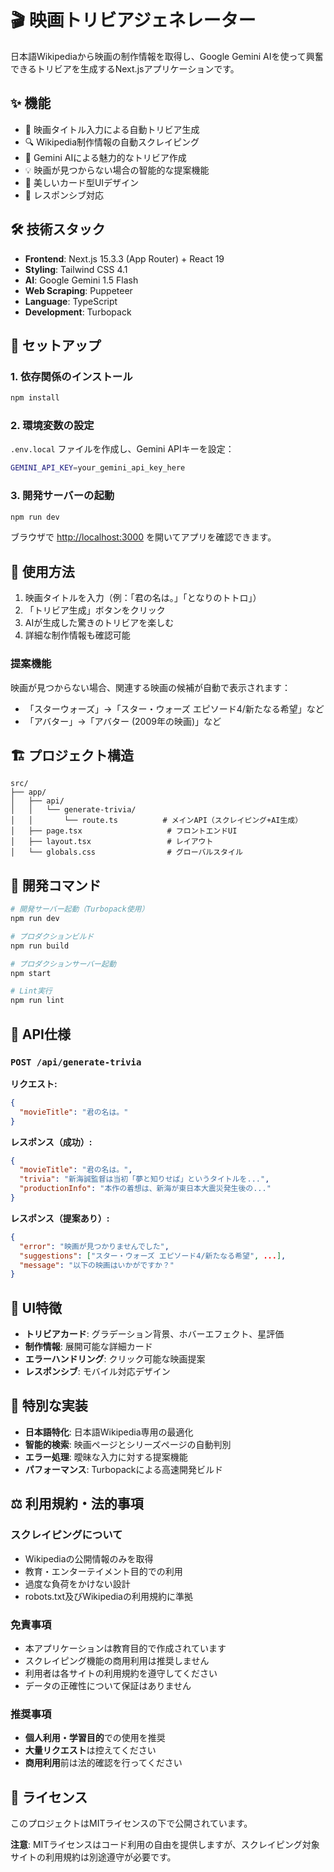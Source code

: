 # 🎬 映画トリビアジェネレーター

日本語Wikipediaから映画の制作情報を取得し、Google Gemini AIを使って興奮できるトリビアを生成するNext.jsアプリケーションです。

## ✨ 機能

- 📝 映画タイトル入力による自動トリビア生成
- 🔍 Wikipedia制作情報の自動スクレイピング
- 🤖 Gemini AIによる魅力的なトリビア作成
- 💡 映画が見つからない場合の智能的な提案機能
- 🎨 美しいカード型UIデザイン
- 📱 レスポンシブ対応

## 🛠️ 技術スタック

- **Frontend**: Next.js 15.3.3 (App Router) + React 19
- **Styling**: Tailwind CSS 4.1
- **AI**: Google Gemini 1.5 Flash
- **Web Scraping**: Puppeteer
- **Language**: TypeScript
- **Development**: Turbopack

## 🚀 セットアップ

### 1. 依存関係のインストール

```bash
npm install
```

### 2. 環境変数の設定

`.env.local` ファイルを作成し、Gemini APIキーを設定：

```bash
GEMINI_API_KEY=your_gemini_api_key_here
```

### 3. 開発サーバーの起動

```bash
npm run dev
```

ブラウザで [http://localhost:3000](http://localhost:3000) を開いてアプリを確認できます。

## 📝 使用方法

1. 映画タイトルを入力（例：「君の名は。」「となりのトトロ」）
2. 「トリビア生成」ボタンをクリック
3. AIが生成した驚きのトリビアを楽しむ
4. 詳細な制作情報も確認可能

### 提案機能

映画が見つからない場合、関連する映画の候補が自動で表示されます：
- 「スターウォーズ」→「スター・ウォーズ エピソード4/新たなる希望」など
- 「アバター」→「アバター (2009年の映画)」など

## 🏗️ プロジェクト構造

```
src/
├── app/
│   ├── api/
│   │   └── generate-trivia/
│   │       └── route.ts          # メインAPI（スクレイピング+AI生成）
│   ├── page.tsx                   # フロントエンドUI
│   ├── layout.tsx                 # レイアウト
│   └── globals.css                # グローバルスタイル
```

## 🔧 開発コマンド

```bash
# 開発サーバー起動（Turbopack使用）
npm run dev

# プロダクションビルド
npm run build

# プロダクションサーバー起動
npm start

# Lint実行
npm run lint
```

## 🎯 API仕様

### `POST /api/generate-trivia`

**リクエスト:**
```json
{
  "movieTitle": "君の名は。"
}
```

**レスポンス（成功）:**
```json
{
  "movieTitle": "君の名は。",
  "trivia": "新海誠監督は当初「夢と知りせば」というタイトルを...",
  "productionInfo": "本作の着想は、新海が東日本大震災発生後の..."
}
```

**レスポンス（提案あり）:**
```json
{
  "error": "映画が見つかりませんでした",
  "suggestions": ["スター・ウォーズ エピソード4/新たなる希望", ...],
  "message": "以下の映画はいかがですか？"
}
```

## 🎨 UI特徴

- **トリビアカード**: グラデーション背景、ホバーエフェクト、星評価
- **制作情報**: 展開可能な詳細カード
- **エラーハンドリング**: クリック可能な映画提案
- **レスポンシブ**: モバイル対応デザイン

## 🌟 特別な実装

- **日本語特化**: 日本語Wikipedia専用の最適化
- **智能的検索**: 映画ページとシリーズページの自動判別
- **エラー処理**: 曖昧な入力に対する提案機能
- **パフォーマンス**: Turbopackによる高速開発ビルド

## ⚖️ 利用規約・法的事項

### スクレイピングについて
- Wikipediaの公開情報のみを取得
- 教育・エンターテイメント目的での利用
- 過度な負荷をかけない設計
- robots.txt及びWikipediaの利用規約に準拠

### 免責事項
- 本アプリケーションは教育目的で作成されています
- スクレイピング機能の商用利用は推奨しません
- 利用者は各サイトの利用規約を遵守してください
- データの正確性について保証はありません

### 推奨事項
- **個人利用・学習目的**での使用を推奨
- **大量リクエスト**は控えてください
- **商用利用**前は法的確認を行ってください

## 📄 ライセンス

このプロジェクトはMITライセンスの下で公開されています。

**注意**: MITライセンスはコード利用の自由を提供しますが、スクレイピング対象サイトの利用規約は別途遵守が必要です。
